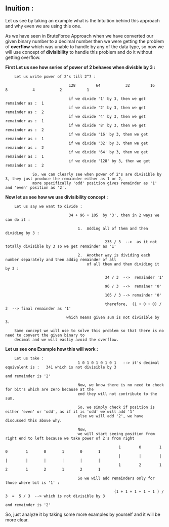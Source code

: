 ## Inuition :

Let us see by taking an example what is the Intuition behind this approach and why even we are using this one.

As we have seen in BruteForce Approach when we have converted our given binary number to a decimal number then
we were getting the problem of **overflow** which was unable to handle by any of the data type, so now we will use
concept of **divisibility** to handle this problem and do it without getting overflow.

**First Let us see how series of power of 2 behaves when divisble by 3 :**
```
    Let us write power of 2's till 2^7 :

                            128         64           32         16          8           4           2           1
                            
                            if we divide '1' by 3, then we get remainder as :  1 
                            if we divide '2' by 3, then we get remainder as :  2 
                            if we divide '4' by 3, then we get remainder as :  1 
                            if we divide '8' by 3, then we get remainder as :  2 
                            if we divide '16' by 3, then we get remainder as :  1 
                            if we divide '32' by 3, then we get remainder as :  2 
                            if we divide '64' by 3, then we get remainder as :  1 
                            if we divide '128' by 3, then we get remainder as :  2 
                             
            So, we can clearly see when power of 2's are divisible by 3, they just produce the remainder either as 1 or 2, 
            more specifically 'odd' position gives remainder as '1' and 'even' position as '2'. 
```

**Now let us see how we use divisibility concept :**
```
    Let us say we want to divide :  
            
                            34 + 96 + 105  by '3', then in 2 ways we can do it :

                                1.  Adding all of them and then dividing by 3 :
                                                
                                            235 / 3  -->  as it not totally divisible by 3 so we get remainder as '1'
                                
                                2.  Another way is dividing each number separately and then addig remainder of all
                                    of all them and then dividing it by 3 :

                                            34 / 3  -->  remainder '1'

                                            96 / 3  -->  remainer '0'

                                            105 / 3 --> remainder '0'

                                            therefore,  (1 + 0 + 0) / 3  --> final remainder as '1'
                            
                           which means given sum is not divisible by 3.

    Same concept we will use to solve this problem so that there is no need to convert the given binary to
    decimal and we will easliy avoid the overflow.
```                                

**Let us see one Example how this will work :**
```
    Let us take : 
                                1 0 1 0 1 0 1 0 1   --> it's decimal equivalent is :   341 which is not divisible by 3
                                                                                       and remainder is '2'        

                                Now, we know there is no need to check for bit's which are zero because at the 
                                end they will not contribute to the sum.

                                So, we simply check if position is either 'even' or 'odd', as if it is 'odd' we will add '1'
                                else we will add '2', we have discussed this above why.

                                Now, 
                                we will start seeing position from right end to left because we take power of 2's from right
                                            
                                                  1        0        1        0        1       0       1       0       1 
                                                  |        |        |        |        |       |       |       |       |
                                                  1        2        1        2        1       2       1       2       1     

                                So we will add remainders only for those where bit is '1' :

                                                (1 + 1 + 1 + 1 + 1 ) / 3  =  5 / 3  --> which is not divisible by 3
                                                                                        and remainder is '2'  
```

So, just analyze it by taking some more examples by yourself and it will be more clear.
